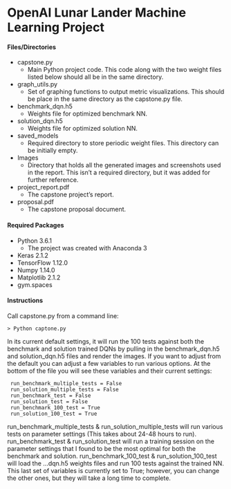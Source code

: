 # OpenAI Lunar Lander Machine Learning Project

#### Files/Directories
* capstone.py
  - Main Python project code. This code along with the two weight files listed below should all
be in the same directory.
* graph_utils.py
  - Set of graphing functions to output metric visualizations. This should be place in the same
directory as the capstone.py file.
* benchmark_dqn.h5
  - Weights file for optimized benchmark NN.
* solution_dqn.h5
  - Weights file for optimized solution NN.
* saved_models
  - Required directory to store periodic weight files. This directory can be initially empty.
* Images
  - Directory that holds all the generated images and screenshots used in the report. This isn’t
a required directory, but it was added for further reference.
* project_report.pdf
  - The capstone project’s report.
* proposal.pdf
  - The capstone proposal document.
  
#### Required Packages
* Python 3.6.1
  - The project was created with Anaconda 3
* Keras 2.1.2
* TensorFlow 1.12.0
* Numpy 1.14.0
* Matplotlib 2.1.2
* gym.spaces

#### Instructions
Call capstone.py from a command line:

`> Python captone.py`

In its current default settings, it will run the 100 tests against both the benchmark and solution trained
DQNs by pulling in the benchmark_dqn.h5 and solution_dqn.h5 files and render the images. If you want to
adjust from the default you can adjust a few variables to run various options. At the bottom of the file you
will see these variables and their current settings:

```
 run_benchmark_multiple_tests = False
 run_solution_multiple_tests = False
 run_benchmark_test = False
 run_solution_test = False
 run_benchmark_100_test = True
 run_solution_100_test = True
```

run_benchmark_multiple_tests & run_solution_multiple_tests will run various tests on parameter settings (This takes about 24-48 hours to run). run_benchmark_test & run_solution_test will run a training session on the parameter settings that I found to be the most optimal for both the benchmark and solution. run_benchmark_100_test & run_solution_100_test will load the ...dqn.h5 weights files and run 100 tests against the trained NN. This last set of variables is currently set to True; however, you can change the other ones, but
they will take a long time to complete. 
